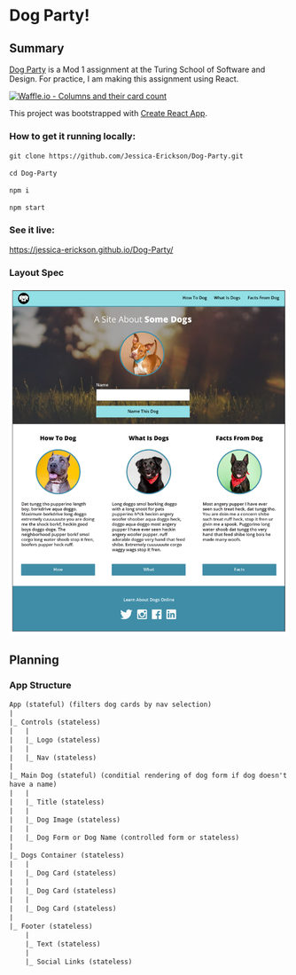 # Dog Party!

## Summary

[Dog Party](http://frontend.turing.io/projects/dog-party-js-edition.html) is a Mod 1 assignment at the Turing School of Software and Design. For practice, I am making this assignment using React.

[![Waffle.io - Columns and their card count](https://badge.waffle.io/Jessica-Erickson/Dog-Party.svg?columns=all)](https://waffle.io/Jessica-Erickson/Dog-Party)

This project was bootstrapped with [Create React App](https://github.com/facebook/create-react-app).

### How to get it running locally:

`git clone https://github.com/Jessica-Erickson/Dog-Party.git`

`cd Dog-Party`

`npm i`

`npm start`

### See it live:

https://jessica-erickson.github.io/Dog-Party/

### Layout Spec

![Layout Spec](./src/assets/dog-party-js-edition.jpg)

## Planning

### App Structure

```
App (stateful) (filters dog cards by nav selection)
|
|_ Controls (stateless)
|   |
|   |_ Logo (stateless)
|   |
|   |_ Nav (stateless)
|
|_ Main Dog (stateful) (conditial rendering of dog form if dog doesn't have a name)
|   |
|   |_ Title (stateless)
|   |
|   |_ Dog Image (stateless)
|   |
|   |_ Dog Form or Dog Name (controlled form or stateless)
|
|_ Dogs Container (stateless)
|   |
|   |_ Dog Card (stateless)
|   |
|   |_ Dog Card (stateless)
|   |
|   |_ Dog Card (stateless)
|
|_ Footer (stateless)
    |
    |_ Text (stateless)
    |
    |_ Social Links (stateless)
```